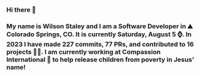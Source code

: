 ### Hi there 👋

### My name is Wilson Staley and I am a Software Developer in ⛰ Colorado Springs, CO.  It is currently Saturday, August 5 ⌚. In 2023 I have made 227 commits, 77 PRs, and contributed to 16 projects 👨‍💻. I am currently working at Compassion International 🏢 to help release children from poverty in Jesus' name!